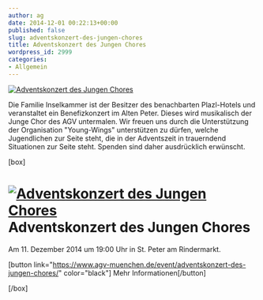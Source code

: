```yaml
---
author: ag
date: 2014-12-01 00:22:13+00:00
published: false
slug: adventskonzert-des-jungen-chores
title: Adventskonzert des Jungen Chores
wordpress_id: 2999
categories:
- Allgemein
---
```


[![Adventskonzert des Jungen Chores](https://www.agv-muenchen.de/wp-content/uploads/2014/12/1956703_894607147225778_3317675867876405553_o.jpg)](https://www.agv-muenchen.de/event/adventskonzert-des-jungen-chores/)

Die Familie Inselkammer ist der Besitzer des benachbarten Plazl-Hotels und veranstaltet ein Benefizkonzert im Alten Peter. Dieses wird musikalisch der Junge Chor des AGV untermalen.
Wir freuen uns durch die Unterstützung der Organisation "Young-Wings" unterstützen zu dürfen, welche Jugendlichen zur Seite steht, die in der Adventszeit in trauerndend Situationen zur Seite steht. Spenden sind daher ausdrücklich erwünscht.

[box]

# [![Adventskonzert des Jungen Chores](https://www.agv-muenchen.de/wp-content/uploads/2014/12/1956703_894607147225778_3317675867876405553_o.jpg)](https://www.agv-muenchen.de/event/adventskonzert-des-jungen-chores/)Adventskonzert des Jungen Chores

Am 11. Dezember 2014 um 19:00 Uhr in St. Peter am Rindermarkt.

[button link="https://www.agv-muenchen.de/event/adventskonzert-des-jungen-chores/" color="black"] Mehr Informationen[/button]

[/box]
